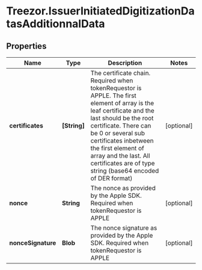 # Treezor.IssuerInitiatedDigitizationDatasAdditionnalData

## Properties
Name | Type | Description | Notes
------------ | ------------- | ------------- | -------------
**certificates** | **[String]** | The certificate chain. Required when tokenRequestor is APPLE. The first element of array is the leaf certificate and the last should be the root certificate. There can be 0 or several sub certificates inbetween the first element of array and the last. All certificates are of type string (base64 encoded of DER format) | [optional] 
**nonce** | **String** | The nonce as provided by the Apple SDK. Required when tokenRequestor is APPLE | [optional] 
**nonceSignature** | **Blob** | The nonce signature as provided by the Apple SDK. Required when tokenRequestor is APPLE | [optional] 
